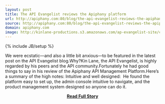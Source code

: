 ```yaml
---
layout: post
title: The API Evangelist reviews the Apiphany platform
url: http://apiphany.com:80/blog/the-api-evangelist-reviews-the-apiphany-platform
source: http://apiphany.com:80/blog/the-api-evangelist-reviews-the-apiphany-platform
domain: apiphany.com
image: http://kinlane-productions.s3.amazonaws.com/ap-evangelist-site/curated/screenshots/9336_apiphany_com.png
---
```

{% include JB/setup %}<p>We were ecstatic—and also a little bit anxious—to be featured in the latest post on the API Evangelist blog.Why?Kin Lane, the API Evangelist, is highly regarded by his peers and the API community.Fortunately he had good things to say in his review of the Apiphany API Management Platform.Here’s a summary of the high notes: Intuitive and well designed:  He found the platform easy to set up, the admin console intuitive to navigate, and the product management system designed so anyone can do it.</p>
<center><p><a href="http://apiphany.com:80/blog/the-api-evangelist-reviews-the-apiphany-platform" style='padding:25px; font-sze:18px; font-weight: bold;'>Read Full Story</a></p></center>
